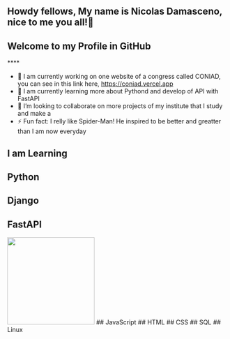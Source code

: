 ## Howdy fellows, My name is Nicolas Damasceno, nice to me you all!👋
## Welcome to my Profile in GitHub
<i class="devicon-fastapi-plain-wordmark"></i>****

- 🔭 I am currently working on one website of a congress called CONIAD, you can see in this link here, https://coniad.vercel.app
- 🌱 I am currently learning more about Pythond and develop of API with FastAPI
- 👯 I’m looking to collaborate on more projects of my institute that I study and make a 
- ⚡ Fun fact: I relly like Spider-Man! He inspired to be better and greatter than I am now everyday

## I am Learning
## Python
## Django
## FastAPI
<img loading="lazy" src="https://cdn.jsdelivr.net/gh/devicons/devicon@latest/icons/fastapi/fastapi-original-wordmark.svg" width="200" height="200"/>
## JavaScript
## HTML
## CSS
## SQL
## Linux
